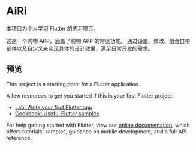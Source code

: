 # AiRi

本项目为个人学习 Flutter 的练习项目。

这是一个购物 APP，涵盖了购物 APP 的常见功能。
通过设置、修改、组合自带部件以及自定义来实现具体的设计效果，满足日常开发的需求。

## 预览

This project is a starting point for a Flutter application.

A few resources to get you started if this is your first Flutter project:

- [Lab: Write your first Flutter app](https://flutter.dev/docs/get-started/codelab)
- [Cookbook: Useful Flutter samples](https://flutter.dev/docs/cookbook)

For help getting started with Flutter, view our
[online documentation](https://flutter.dev/docs), which offers tutorials,
samples, guidance on mobile development, and a full API reference.
